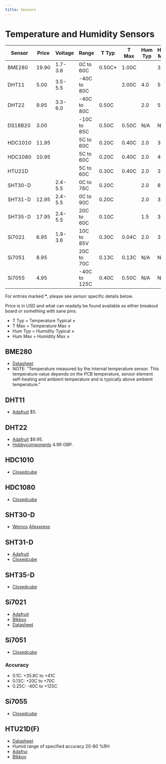 ```yaml
---
title: Sensors
---
```


# Temperature and Humidity Sensors

| Sensor  | Price | Voltage | Range        | T Typ | T Max | Hum Typ | Hum Max |
| ------- | ----- | ------- | ------------ | ----- | ----- | ------- | ------- |
| BME280  | 19.90 | 1.7-3.6 |   0C to 60C  | 0.50C*| 1.00C |         | 3.0     |
| DHT11   |  5.00 | 3.5-5.5 | -40C to 80C  |       | 2.00C | 4.0     | 5.0     |
| DHT22   |  9.95 | 3.3-6.0 | -40C to 80C  | 0.50C |       | 2.0     | 5.0     |
| DS18B20 |  3.00 |         | -10C to 85C  | 0.50C | 0.50C | N/A     | N/A     |
| HDC1010 | 11.95 |         |   5C to 60C  | 0.20C | 0.40C | 2.0     | 3.0     |
| HDC1080 | 10.95 |         |   5C to 60C  | 0.20C | 0.40C | 2.0     | 4.0     |
| HTU21D  |       |  	    |   5C to 60C  | 0.30C | 0.40C | 2.0     | 3.0     |
| SHT30-D |       | 2.4-5.5 |   0C to 76C  | 0.20C |       | 2.0     | 8.0     |
| SHT31-D | 12.95 | 2.4-5.5 |   0C to 90C  | 0.20C |       | 2.0     | 3.5     |
| SHT35-D | 17.95 | 2.4-5.5 |  20C to 60C  | 0.10C |       | 1.5     | 3.0     |
| Si7021  |  6.95 | 1.9-3.6 |  10C to 85V  | 0.30C | 0.04C | 2.0     | 3.0     |
| Si7051  |  8.95 |         |  20C to 70C  | 0.13C | 0.13C | N/A     | N/A     |
| Si7055  |  4.95 |         | -40C to 125C | 0.40C | 0.50C | N/A     | N/A     |

For entries marked **&#42;**, please see sensor specific details below.

Price is in USD and what can readaily be found available as either
breakout board or something with sane pins.

* T Typ = Temperature Typical &plusmn;
* T Max = Temperature Max &plusmn;
* Hum Typ = Humidity Typical &plusmn;
* Hum Max = Humidity Max &plusmn;

## BME280

* [Datasheet](https://ae-bst.resource.bosch.com/media/_tech/media/datasheets/BST-BME280_DS001-11.pdf)
* NOTE: "Temperature measured by the internal temperature sensor. This temperature value depends
on the PCB temperature, sensor element self-heating and ambient temperature and is typically
above ambient temperature."

## DHT11

* [Adafruit](https://www.adafruit.com/product/386) $5.

## DHT22

* [Adafruit](https://www.adafruit.com/product/385) $9.95.
* [Hobbycomponents](http://hobbycomponents.com/sensors/167-dht22-digital-temperature-humidity-sensor-module) 4.99 GBP.

## HDC1010

* [Closedcube](https://www.tindie.com/products/closedcube/hdc1010-high-accuracy-humiditytemperature-sensor/)

## HDC1080

* [Closedcube](https://www.tindie.com/products/closedcube/hdc1080-high-accuracy-humiditytemperature-sensor/)

## SHT30-D

* [Wemos](https://www.aliexpress.com/store/product/SHT30-Shield-for-WeMos-D1-mini-SHT30-I2C-digital-temperature-and-humidity-sensor-module/1331105_32762136940.html) [Aliexpress](https://www.wemos.cc/blog/sht30-shield-release.html)

## SHT31-D

* [Adafruit](https://www.adafruit.com/product/2857)
* [Closedcube](https://www.tindie.com/products/closedcube/sht31-d-digital-humidity-and-temperature-sensor/)

## SHT35-D

* [Closedcube](https://www.tindie.com/products/closedcube/sht35-d-digital-humidity-and-temperature-sensor/)

## Si7021

* [Adafruit](https://www.adafruit.com/product/3251)
* [Blkbox](https://www.tindie.com/products/blkbox/si7021-digital-humidity-sensor-module/)
* [Datasheet](http://www.silabs.com/documents/public/data-sheets/Si7021-A20.pdf)

## Si7051

* [Closedcube](https://www.tindie.com/products/closedcube/si7051-01c-max-digital-temperature-sensor/)

### Accuracy

* 0.1C:  +35.8C to +41C
* 0.13C: +20C to +70C
* 0.25C: -40C to +125C

## Si7055

* [Closedcube](https://www.tindie.com/products/closedcube/si7055-05c-max-digital-temperature-sensor/)

## HTU21D(F)

* [Datasheet](http://www.te.com/commerce/DocumentDelivery/DDEController?Action=showdoc&DocId=Data+Sheet%7FHPC199_6%7FA%7Fpdf%7FEnglish%7FENG_DS_HPC199_6_A.pdf%7FCAT-HSC0004)
* Humid range of specified accuracy 20-80 %RH
* [Adafrui](https://www.adafruit.com/product/1899)
* [Blkbox](https://www.tindie.com/products/blkbox/htu21d-digital-humidity-sensor-module/)
